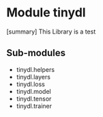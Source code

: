 Module tinydl
=============
[summary]
This Library is a test

Sub-modules
-----------
* tinydl.helpers
* tinydl.layers
* tinydl.loss
* tinydl.model
* tinydl.tensor
* tinydl.trainer